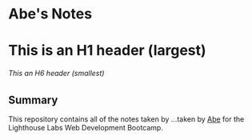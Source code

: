 # Abe's Notes

# This is an H1 header (largest)

###### This an H6 header (smallest)

## Summary

This repository contains all of the notes taken by ...taken by [Abe](https://github.com/durdenfreetyler) for the Lighthouse Labs Web Development Bootcamp.
